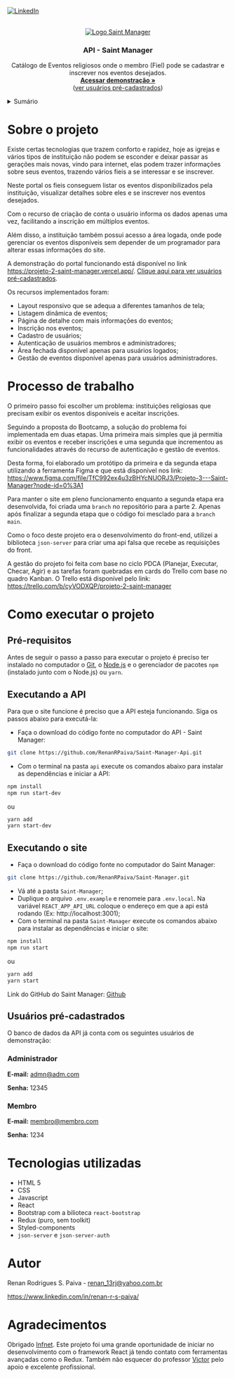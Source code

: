 <!-- BADGES -->
[![LinkedIn](https://img.shields.io/badge/-LinkedIn-black.svg?style=for-the-badge&logo=linkedin&colorB=555)](https://www.linkedin.com/in/renan-r-s-paiva/)


<br />
<div align="center">
 <a href="https://projeto-2-saint-manager.vercel.app/">
   <img src="https://user-images.githubusercontent.com/101148797/182462855-8fb807ce-9ba6-4bd2-8fbd-1fd51d1e094a.png" alt="Logo Saint Manager">
 </a>
 
  <h3 align="center">API - Saint Manager</h3>

  <p align="center">
    Catálogo de Eventos religiosos onde o membro (Fiel) pode se cadastrar e inscrever nos eventos desejados.
    <br />
    <a href="https://projeto-2-saint-manager.vercel.app/"><strong>Acessar demonstração »</strong></a>
    <br />
    (<a href="#usuários-pré-cadastrados">ver usuários pré-cadastrados</a>)
  </p>
  </div>
  
  <details>
  <summary>Sumário</summary>
  <ol>
    <li><a href="#sobre-o-projeto">Sobre o projeto</a></li>
    <li><a href="#processo-de-trabalho">Processo de trabalho</a></li>
    <li>
      <a href="#como-executar-o-projeto">Como executar o projeto</a>
      <ul>
        <li><a href="#pré-requisitos">Pré-requisitos</a></li>
        <li><a href="#executando-a-api">Executando a API</a></li>
        <li><a href="#executando-o-site">Executando o site</a></li>
        <li><a href="#usuários-pré-cadastrados">Usuários pré-cadastrados</a></li>
      </ul>
    </li>
    <li><a href="#tecnologias-utilizadas">Tecnologias utilizadas</a></li>
    <li><a href="#autor">Autor</a></li>
    <li><a href="#agradecimentos">Agradecimentos</a></li>
  </ol>
</details>

# Sobre o projeto

Existe certas tecnologias que trazem conforto e rapidez, hoje as igrejas e vários tipos de instituição não podem se esconder e deixar passar as gerações mais novas, vindo para internet, elas podem trazer informações sobre seus eventos, trazendo vários fieis a se interessar e se inscrever.

Neste portal os fieis conseguem listar os eventos disponibilizados pela instituição, visualizar detalhes sobre eles e se inscrever nos eventos desejados.

Com o recurso de criação de conta o usuário informa os dados apenas uma vez, facilitando a inscrição em múltiplos eventos.

Além disso, a instituição também possui acesso a área logada, onde pode gerenciar os eventos disponíveis sem depender de um programador para alterar essas informações do site.

A demonstração do portal funcionando está disponível no link https://projeto-2-saint-manager.vercel.app/. [Clique aqui para ver usuários pré-cadastrados](#usuários-pré-cadastrados).

Os recursos implementados foram:

- Layout responsivo que se adequa a diferentes tamanhos de tela;
- Listagem dinâmica de eventos;
- Página de detalhe com mais informações do eventos;
- Inscrição nos eventos;
- Cadastro de usuários;
- Autenticação de usuários membros e administradores;
- Área fechada disponível apenas para usuários logados;
- Gestão de eventos disponível apenas para usuários administradores.

# Processo de trabalho

O primeiro passo foi escolher um problema: instituições religiosas que precisam exibir os eventos disponíveis e aceitar inscrições.

Seguindo a proposta do Bootcamp, a solução do problema foi implementada em duas etapas. Uma primeira mais simples que já permitia exibir os eventos e receber inscrições e uma segunda que incrementou as funcionalidades através do recurso de autenticação e gestão de eventos.

Desta forma, foi elaborado um protótipo da primeira e da segunda etapa utilizando a ferramenta Figma e que está disponível nos link: https://www.figma.com/file/TfC992ex4u3zBHYcNUORJ3/Projeto-3---Saint-Manager?node-id=0%3A1

Para manter o site em pleno funcionamento enquanto a segunda etapa era desenvolvida, foi criada uma `branch` no repositório para a parte 2. Apenas após finalizar a segunda etapa que o código foi mesclado para a `branch` `main`.

Como o foco deste projeto era o desenvolvimento do front-end, utilizei a biblioteca `json-server` para criar uma api falsa que recebe as requisições do front.

A gestão do projeto foi feita com base no ciclo PDCA (Planejar, Executar, Checar, Agir) e as tarefas foram quebradas em cards do Trello com base no quadro Kanban. O Trello está disponível pelo link: https://trello.com/b/cyVODXQP/projeto-2-saint-manager

# Como executar o projeto

## Pré-requisitos

Antes de seguir o passo a passo para executar o projeto é preciso ter instalado no computador o [Git](https://git-scm.com/), o [Node.js](https://nodejs.org) e o gerenciador de pacotes `npm` (instalado junto com o Node.js) ou `yarn`.

## Executando a API

Para que o site funcione é preciso que a API esteja funcionando. Siga os passos abaixo para executá-la:

- Faça o download do código fonte no computador do API - Saint Manager:
```sh
git clone https://github.com/RenanRPaiva/Saint-Manager-Api.git
```

- Com o terminal na pasta `api` execute os comandos abaixo para instalar as dependências e iniciar a API:
```sh
npm install
npm run start-dev
```
ou

```sh
yarn add
yarn start-dev
```
## Executando o site

- Faça o download do código fonte no computador do Saint Manager:
```sh
git clone https://github.com/RenanRPaiva/Saint-Manager.git
```
- Vá até a pasta `Saint-Manager`;
- Duplique o arquivo `.env.example` e renomeie para `.env.local`. Na variável `REACT_APP_API_URL` coloque o endereço em que a api está rodando (Ex: http://localhost:3001);
- Com o terminal na pasta `Saint-Manager` execute os comandos abaixo para instalar as dependências e iniciar o site:
```sh
npm install
npm run start
```
ou

```sh
yarn add
yarn start
```
Link do GitHub do Saint Manager: [Github](https://github.com/RenanRPaiva/Saint-Manager) 
## Usuários pré-cadastrados

O banco de dados da API já conta com os seguintes usuários de demonstração:

### Administrador

**E-mail:** admn@adm.com

**Senha:** 12345

### Membro

**E-mail:** membro@membro.com

**Senha:** 1234

# Tecnologias utilizadas
- HTML 5
- CSS
- Javascript
- React
- Bootstrap com a bilioteca `react-bootstrap`
- Redux (puro, sem toolkit)
- Styled-components
- `json-server` e `json-server-auth`

# Autor
Renan Rodrigues S. Paiva - renan_13rj@yahoo.com.br

https://www.linkedin.com/in/renan-r-s-paiva/

# Agradecimentos

Obrigado [Infnet](https://www.infnet.edu.br/). Este projeto foi uma grande oportunidade de iniciar no desenvolvimento com o framework React já tendo contato com ferramentas avançadas como o Redux. Também não esquecer do professor [Victor](https://www.linkedin.com/in/victorassis/) pelo apoio e excelente profissional.
